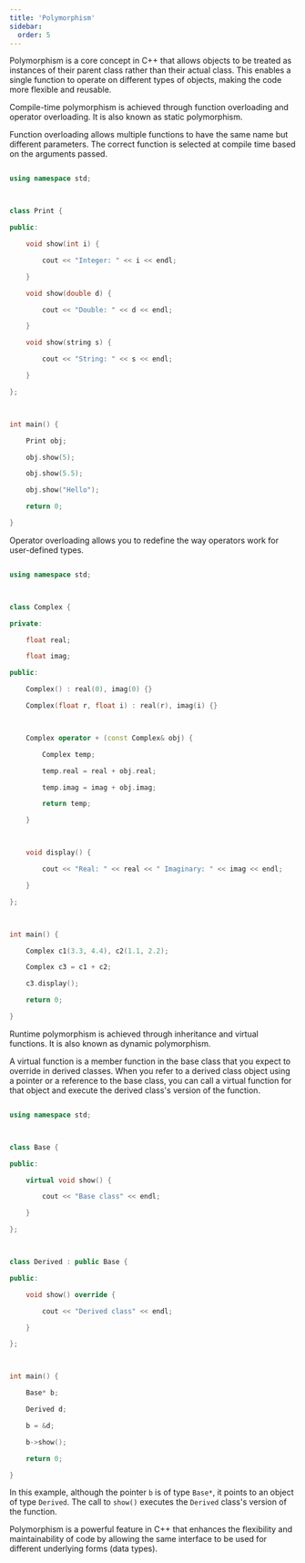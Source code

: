```yaml
---
title: 'Polymorphism'
sidebar:
  order: 5
---
```


 Polymorphism is a core concept in C++ that allows objects to be treated as instances of their parent class rather than their actual class. This enables a single function to operate on different types of objects, making the code more flexible and reusable.





Compile-time polymorphism is achieved through function overloading and operator overloading. It is also known as static polymorphism.



Function overloading allows multiple functions to have the same name but different parameters. The correct function is selected at compile time based on the arguments passed.



```cpp

using namespace std;



class Print {

public:

    void show(int i) {

        cout << "Integer: " << i << endl;

    }

    void show(double d) {

        cout << "Double: " << d << endl;

    }

    void show(string s) {

        cout << "String: " << s << endl;

    }

};



int main() {

    Print obj;

    obj.show(5);

    obj.show(5.5);

    obj.show("Hello");

    return 0;

}

```



Operator overloading allows you to redefine the way operators work for user-defined types.



```cpp

using namespace std;



class Complex {

private:

    float real;

    float imag;

public:

    Complex() : real(0), imag(0) {}

    Complex(float r, float i) : real(r), imag(i) {}



    Complex operator + (const Complex& obj) {

        Complex temp;

        temp.real = real + obj.real;

        temp.imag = imag + obj.imag;

        return temp;

    }



    void display() {

        cout << "Real: " << real << " Imaginary: " << imag << endl;

    }

};



int main() {

    Complex c1(3.3, 4.4), c2(1.1, 2.2);

    Complex c3 = c1 + c2;

    c3.display();

    return 0;

}

```



Runtime polymorphism is achieved through inheritance and virtual functions. It is also known as dynamic polymorphism.



A virtual function is a member function in the base class that you expect to override in derived classes. When you refer to a derived class object using a pointer or a reference to the base class, you can call a virtual function for that object and execute the derived class's version of the function.



```cpp

using namespace std;



class Base {

public:

    virtual void show() {

        cout << "Base class" << endl;

    }

};



class Derived : public Base {

public:

    void show() override {

        cout << "Derived class" << endl;

    }

};



int main() {

    Base* b;

    Derived d;

    b = &d;

    b->show();

    return 0;

}

```



In this example, although the pointer `b` is of type `Base*`, it points to an object of type `Derived`. The call to `show()` executes the `Derived` class's version of the function.



Polymorphism is a powerful feature in C++ that enhances the flexibility and maintainability of code by allowing the same interface to be used for different underlying forms (data types).